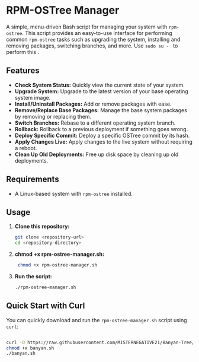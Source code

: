# RPM-OSTree Manager

A simple, menu-driven Bash script for managing your system with `rpm-ostree`. This script provides an easy-to-use interface for performing common `rpm-ostree` tasks such as upgrading the system, installing and removing packages, switching branches, and more. Use `sudo su - ` to perform this .

## Features

- **Check System Status:** Quickly view the current state of your system.
- **Upgrade System:** Upgrade to the latest version of your base operating system image.
- **Install/Uninstall Packages:** Add or remove packages with ease.
- **Remove/Replace Base Packages:** Manage the base system packages by removing or replacing them.
- **Switch Branches:** Rebase to a different operating system branch.
- **Rollback:** Rollback to a previous deployment if something goes wrong.
- **Deploy Specific Commit:** Deploy a specific OSTree commit by its hash.
- **Apply Changes Live:** Apply changes to the live system without requiring a reboot.
- **Clean Up Old Deployments:** Free up disk space by cleaning up old deployments.

## Requirements

- A Linux-based system with `rpm-ostree` installed.

## Usage

1. **Clone this repository:**

   ```bash
   git clone <repository-url>
   cd <repository-directory> 

2. **chmod +x rpm-ostree-manager.sh:**

   ```bash 
    chmod +x rpm-ostree-manager.sh 
3. **Run the script:**

   ```bash 
   ./rpm-ostree-manager.sh

## Quick Start with Curl

You can quickly download and run the `rpm-ostree-manager.sh` script using `curl`:

```bash

curl -O https://raw.githubusercontent.com/MISTERNEGATIVE21/Banyan-Tree/master/banyan.sh
chmod +x banyan.sh
./banyan.sh



